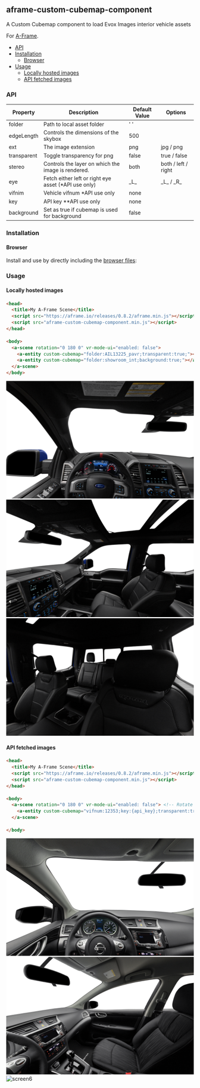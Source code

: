 ## aframe-custom-cubemap-component

A Custom Cubemap component to load Evox Images interior vehicle assets

For [A-Frame](https://aframe.io).

  - [API](#api)
  - [Installation](#installation)
    - [Browser](#browser)
  - [Usage](#usage)
    - [Locally hosted images](#locally-hosted-images)
    - [API fetched images](#api-fetched-images)
### API

| Property    | Description                                          | Default Value | Options             |
| ----------- | ---------------------------------------------------- | ------------- | ------------------- |
| folder      | Path to local asset folder                           | ' '           |                     |
| edgeLength  | Controls the dimensions of the skybox                | 500           |                     |
| ext         | The image extension                                  | png           | jpg / png           |
| transparent | Toggle transparency for png                          | false         | true / false        |
| stereo      | Controls the layer on which the image is rendered.   | both          | both / left / right |
| eye         | Fetch either left or right eye asset (*API use only) | \_L_          | \_L_  / \_R_        |
| vifnim      | Vehicle vifnum *API use only                         | none          |                     |
| key         | API key **API use only                               | none          |                     |
| background  | Set as true if cubemap is used for background        | false         |                     |

### Installation

#### Browser

Install and use by directly including the [browser files](dist):

### Usage

#### Locally hosted images
```html
<head>
  <title>My A-Frame Scene</title>
  <script src="https://aframe.io/releases/0.8.2/aframe.min.js"></script>
  <script src="aframe-custom-cubemap-component.min.js"></script>
</head>

<body>
  <a-scene rotation="0 180 0" vr-mode-ui="enabled: false">
    <a-entity custom-cubemap="folder:AIL13225_pavr;transparent:true;"></a-entity>
    <a-entity custom-cubemap="folder:showroom_int;background:true;"></a-entity>
  </a-scene>
</body>
```
![screen1](public/screen1.png)
![screen2](public/screen2.png)
![screen3](public/screen3.png)

#### API fetched images
```html
<head>
  <title>My A-Frame Scene</title>
  <script src="https://aframe.io/releases/0.8.2/aframe.min.js"></script>
  <script src="aframe-custom-cubemap-component.min.js"></script>
</head>

<body>
  <a-scene rotation="0 180 0" vr-mode-ui="enabled: false"> <!-- Rotate the scene to adjust for a flipped bottom image-->
    <a-entity custom-cubemap="vifnum:12353;key:{api_key};transparent:true;"></a-entity>
  </a-scene>
  
</body>
```
![screen4](public/screen4.png)
![screen5](public/screen5.png)
![screen6](public/screen6.png)

